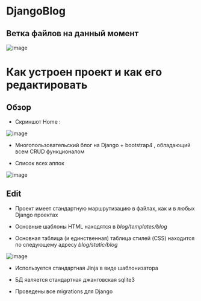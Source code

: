 # DjangoBlog

## Ветка файлов на данный момент 

![image](https://github.com/WhiteHodok/DjangoBlog/assets/39564937/8fc20c20-ecf7-4cba-ba59-ce3ee6220a77)


# Как устроен проект и как его редактировать 


## Обзор 

- Скриншот Home : 


![image](https://github.com/WhiteHodok/DjangoBlog/assets/39564937/12d64466-540d-4845-a331-727a83c7d506)


- Многопользовательский блог на Django + bootstrap4 , обладающий всем CRUD функционалом 

- Список всех аппок 

![image](https://github.com/WhiteHodok/DjangoBlog/assets/39564937/2be62b5c-da04-4517-bd95-af1bf2b0c40e)


## Edit 

- Проект имеет стандартную маршрутизацию в файлах, как и в любых Django проектах
  
- Основные шаблоны HTML находятся в *blog/templates/blog*

- Основная таблица (и единственная) таблица стилей (CSS) находится по следующему адресу *blog/static/blog*

![image](https://github.com/WhiteHodok/DjangoBlog/assets/39564937/200139dd-2c96-432d-a87d-65b6c9581dd5)

- Используется стандартная Jinja в виде шаблонизатора 

- БД является стандартная джанговская sqlite3 

- Проведены все migrations для Django 

  
